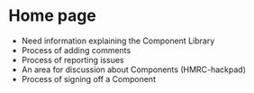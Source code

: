 # Home page

* Need information explaining the Component Library
* Process of adding comments
* Process of reporting issues
* An area for discussion about Components (HMRC-hackpad)
* Process of signing off a Component